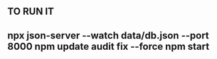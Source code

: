 <h2> TO RUN IT <h2/>
npx json-server --watch data/db.json --port 8000
npm update
audit fix --force
npm start
